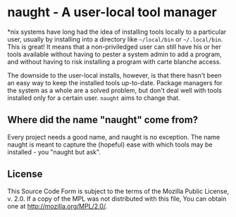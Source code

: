 naught - A user-local tool manager
==================================

\*nix systems have long had the idea of installing tools locally to a
particular user, usually by installing into a directory like `~/local/bin` or
`~/.local/bin`. This is great! It means that a non-priviledged user can still
have his or her tools available without having to pester a system admin to add
a program, and without having to risk installing a program with carte blanche
access.

The downside to the user-local installs, however, is that there hasn't been an
easy way to keep the installed tools up-to-date. Package managers for the
system as a whole are a solved problem, but don't deal well with tools
installed only for a certain user. `naught` aims to change that.


Where did the name "naught" come from?
--------------------------------------

Every project needs a good name, and naught is no exception. The name naught is
meant to capture the (hopeful) ease with which tools may be installed - you
"naught but ask".


License
-------

This Source Code Form is subject to the terms of the Mozilla Public License,
v. 2.0. If a copy of the MPL was not distributed with this file, You can obtain
one at http://mozilla.org/MPL/2.0/.
